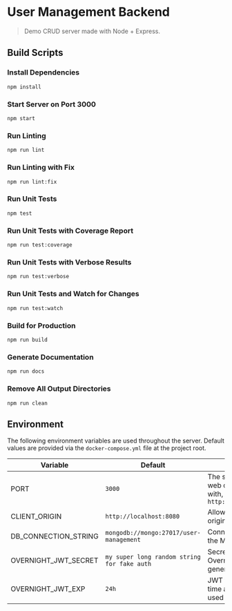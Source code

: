 # User Management Backend
> Demo CRUD server made with Node + Express.

## Build Scripts

### Install Dependencies
```
npm install
```

### Start Server on Port 3000
```
npm start
```

### Run Linting
```
npm run lint
```

### Run Linting with Fix
```
npm run lint:fix
```

### Run Unit Tests
```
npm test
```

### Run Unit Tests with Coverage Report
```
npm run test:coverage
```

### Run Unit Tests with Verbose Results
```
npm run test:verbose
```

### Run Unit Tests and Watch for Changes
```
npm run test:watch
```

### Build for Production
```
npm run build
```

### Generate Documentation
```
npm run docs
```

### Remove All Output Directories
```
npm run clean
```

## Environment

The following environment variables are used throughout the server. Default values are provided via the `docker-compose.yml` file at the project root.

| Variable             | Default                                     | Description                                                                    |
| -------------------- | ------------------------------------------- | ------------------------------------------------------------------------------ |
| PORT                 | `3000`                                      | The server port for web clients to interact with, i.e. `http://localhost:3000` |
| CLIENT_ORIGIN        | `http://localhost:8080`                     | Allowed web client origin for CORS                                             |
| DB_CONNECTION_STRING | `mongodb://mongo:27017/user-management`     | Connection string for the MongoDB instance                                     |
| OVERNIGHT_JWT_SECRET | `my super long random string for fake auth` | Secret used by Overnight.js for JWT generation                                 |
| OVERNIGHT_JWT_EXP    | `24h`                                       | JWT token expiration time after creation, used by Overnight.js                 |
